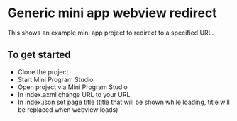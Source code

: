 # Generic mini app webview redirect

This shows an example mini app project to redirect to a specified URL.

## To get started

- Clone the project
- Start Mini Program Studio
- Open project via Mini Program Studio
- In index.axml change URL to your URL
- In index.json set page title (title that will be shown while loading, title will be replaced when webview loads)
